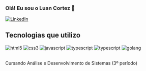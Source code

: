 ### Olá! Eu sou o Luan Cortez 👋

[![LinkedIn](https://img.shields.io/badge/LinkedIn-0077B5?style=for-the-badge&logo=linkedin&logoColor=white)](https://www.linkedin.com/in/luancortezdev/)

## Tecnologias que utilizo

<div>
    <img align="center" alt="html5" src="https://img.shields.io/badge/HTML5-E34F26?style=for-the-badge&logo=html5&logoColor=white" />
    <img align="center" alt="css3" src="https://img.shields.io/badge/CSS3-1572B6?style=for-the-badge&logo=css3&logoColor=white" />
    <img align="center" alt="javascript" src="https://img.shields.io/badge/JavaScript-F7DF1E?style=for-the-badge&logo=javascript&logoColor=black" />
    <img align="center" alt="typescript" src="https://img.shields.io/badge/TypeScript-007ACC?style=for-the-badge&logo=typescript&logoColor=white" />
    <img align="center" alt="typescript" src="https://img.shields.io/badge/React-007ACC?style=for-the-badge&logo=react&logoColor=white" />
    <img align="center" alt="golang" src="https://img.shields.io/badge/Golang-007ACC?style=for-the-badge&logo=go&logoColor=white" />
</div><br>

Cursando Análise e Desenvolvimento de Sistemas (3º período)

